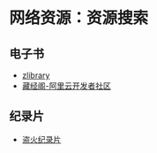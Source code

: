 # 网络资源：资源搜索

## 电子书

- [zlibrary](https://zh.sa1lib.org/)
- [藏经阁-阿里云开发者社区](https://developer.aliyun.com/ebook)

## 纪录片

- [盗火纪录片](http://www.daofire.com/)
